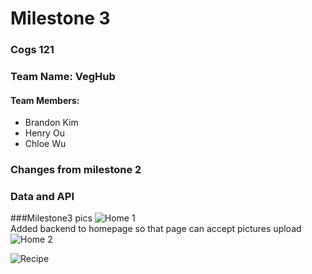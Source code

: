 # Milestone 3

### Cogs 121
### Team Name: VegHub
#### Team Members:
* Brandon Kim 
* Henry Ou 
* Chloe Wu

### Changes from milestone 2


### Data and API

###Milestone3 pics
![Home 1](https://github.com/henrywuo/VegHub/blob/master/Milestone3/home1.png)
<br />
Added backend to homepage so that page can accept pictures upload
![Home 2](https://github.com/henrywuo/VegHub/blob/master/Milestone3/home2.png)

![Recipe](https://github.com/henrywuo/VegHub/blob/master/Milestone3/recipe.png)
